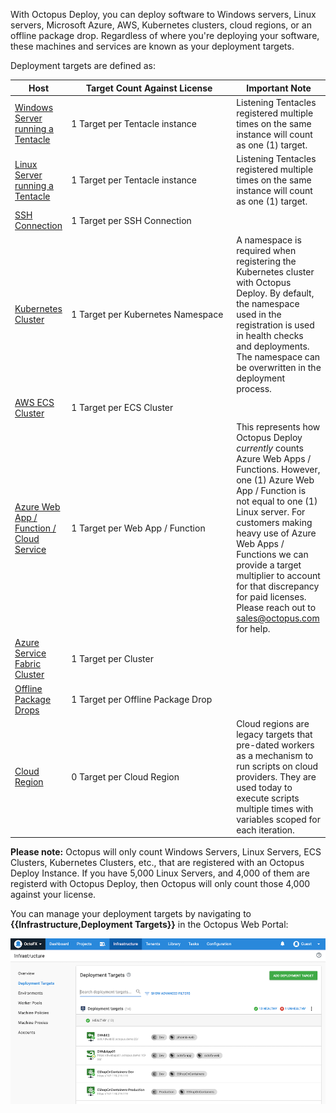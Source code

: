 With Octopus Deploy, you can deploy software to Windows servers, Linux servers, Microsoft Azure, AWS, Kubernetes clusters, cloud regions, or an offline package drop. Regardless of where you're deploying your software, these machines and services are known as your deployment targets.

Deployment targets are defined as:

|Host                                                                                                                   | <div style="width:250px">Target Count Against License</div> | Important Note       |
|---------------------------------------------------------------------------------------------------------------------- | ------------------------------------------------------------| ---------------------|
| [Windows Server running a Tentacle](/docs/infrastructure/deployment-targets/windows-targets/index.md)                 | 1 Target per Tentacle instance     | Listening Tentacles registered multiple times on the same instance will count as one (1) target. |
| [Linux Server running a Tentacle](/docs/infrastructure/deployment-targets/linux/tentacle/index.md)                    | 1 Target per Tentacle instance     | Listening Tentacles registered multiple times on the same instance will count as one (1) target. |
| [SSH Connection](/docs/infrastructure/deployment-targets/linux/ssh-target.md)                                         | 1 Target per SSH Connection        | | 
| [Kubernetes Cluster](/docs/infrastructure/deployment-targets/kubernetes-target/index.md)                              | 1 Target per Kubernetes Namespace  | A namespace is required when registering the Kubernetes cluster with Octopus Deploy.  By default, the namespace used in the registration is used in health checks and deployments.  The namespace can be overwritten in the deployment process.|
| [AWS ECS Cluster](/docs/infrastructure/deployment-targets/amazon-ecs-cluster-target.md)                               | 1 Target per ECS Cluster           | |
| [Azure Web App / Function  / Cloud Service](/docs/infrastructure/deployment-targets/azure/web-app-targets/index.md)   | 1 Target per Web App / Function    | This represents how Octopus Deploy _currently_ counts Azure Web Apps / Functions.  However, one (1) Azure Web App / Function is not equal to one (1) Linux server.  For customers making heavy use of Azure Web Apps / Functions we can provide a target multiplier to account for that discrepancy for paid licenses.  Please reach out to [sales@octopus.com](mailto:sales@octopus.com) for help. |
| [Azure Service Fabric Cluster](/docs/infrastructure/deployment-targets/azure/service-fabric-cluster-targets/index.md) | 1 Target per Cluster               | |
| [Offline Package Drops](/docs/infrastructure/deployment-targets/offline-package-drop.md)                              | 1 Target per Offline Package Drop  | |
| [Cloud Region](/docs/infrastructure/deployment-targets/cloud-regions.md)                                              | 0 Target per Cloud Region          | Cloud regions are legacy targets that pre-dated workers as a mechanism to run scripts on cloud providers.  They are used today to execute scripts multiple times with variables scoped for each iteration. |

**Please note:** Octopus will only count Windows Servers, Linux Servers, ECS Clusters, Kubernetes Clusters, etc., that are registered with an Octopus Deploy Instance.  If you have 5,000 Linux Servers, and 4,000 of them are registerd with Octopus Deploy, then Octopus will only count those 4,000 against your license.  

You can manage your deployment targets by navigating to **{{Infrastructure,Deployment Targets}}** in the Octopus Web Portal:

![The deployment targets area of Octopus Deploy](/docs/shared-content/concepts/images/deployment-targets.png "width=500")
